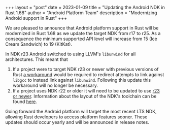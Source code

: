 +++
layout = "post"
date = 2023-01-09
title = "Updating the Android NDK in Rust 1.68"
author = "Android Platform Team"
description = "Modernizing Android support in Rust"
+++

We are pleased to announce that Android platform support in Rust will be
modernized in Rust 1.68 as we update the target NDK from r17 to r25.  As a
consequence the minimum supported API level will increase from 15 (Ice Cream
Sandwich) to 19 (KitKat).

In NDK r23 Android switched to using LLVM's `libunwind` for all architectures.
This meant that
1. If a project were to target NDK r23 or newer with previous versions of Rust
   [a workaround](https://github.com/rust-lang/rust/pull/85806#issuecomment-1096266946)
   would be required to redirect attempts to link against `libgcc` to instead
   link against `libunwind`.  Following this update this workaround will no
   longer be necessary.
2. If a project uses NDK r22 or older it will need to be updated to use [r23 or
   newer](https://developer.android.com/ndk/downloads).  Information about the
   layout of the NDK's toolchain can be found
   [here](https://developer.android.com/ndk/guides/other_build_systems).

Going forward the Android platform will target the most recent LTS NDK, allowing
Rust developers to access platform features sooner.  These updates should occur
yearly and will be announced in release notes.

